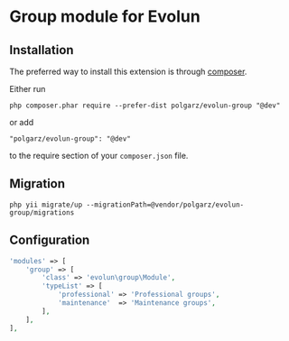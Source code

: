 Group module for Evolun
=======

Installation
------------

The preferred way to install this extension is through [composer](http://getcomposer.org/download/).

Either run

```
php composer.phar require --prefer-dist polgarz/evolun-group "@dev"
```

or add

```
"polgarz/evolun-group": "@dev"
```

to the require section of your `composer.json` file.

Migration
-----
```
php yii migrate/up --migrationPath=@vendor/polgarz/evolun-group/migrations
```

Configuration
-----

```php
'modules' => [
    'group' => [
        'class' => 'evolun\group\Module',
        'typeList' => [
            'professional' => 'Professional groups',
            'maintenance'  => 'Maintenance groups',
        ],
    ],
],
```